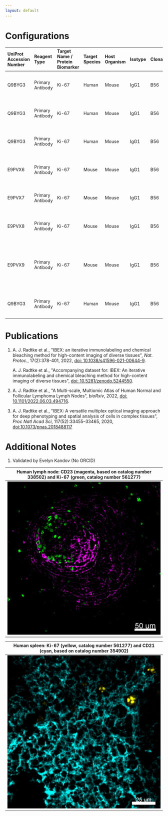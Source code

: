 ```yaml
---
layout: default
---
```


# Configurations

| UniProt Accession Number   | Reagent Type     | Target Name / Protein Biomarker   | Target Species   | Host Organism   | Isotype   | Clonality   | Vendor         |   Catalog Number | Conjugate   | RRID        | Availability   | Method        | Tissue Preservation               | Target Tissue   | Tissue State        | Detergent         | Antigen Retrieval Conditions   | Dye Inactivation Conditions   | Recommend   | Agree                                                        | Disagree   | Contributor         | Notes       |
|:---------------------------|:-----------------|:----------------------------------|:-----------------|:----------------|:----------|:------------|:---------------|-----------------:|:------------|:------------|:---------------|:--------------|:----------------------------------|:----------------|:--------------------|:------------------|:-------------------------------|:------------------------------|:------------|:-------------------------------------------------------------|:-----------|:--------------------|:------------|
| Q9BYG3                     | Primary Antibody | Ki-67                             | Human            | Mouse           | IgG1      | B56         | BD Biosciences |           561277 | AF700       | AB_10611571 | Stock          | IBEX2D Manual | 1:4 Cytofix/Cytoperm Fixed Frozen | Liver           | NA                  | 0.3% Triton-X-100 | NA                             | 1 mg/ml LiBH4 15 minutes      | Yes         | [0000-0003-4379-8967](https://orcid.org/0000-0003-4379-8967) [[3](#publications), [1](#publications)] | NA         | [0000-0003-4379-8967](https://orcid.org/0000-0003-4379-8967) |             |
| Q9BYG3                     | Primary Antibody | Ki-67                             | Human            | Mouse           | IgG1      | B56         | BD Biosciences |           561277 | AF700       | AB_10611571 | Stock          | IBEX2D Manual | 1:4 Cytofix/Cytoperm Fixed Frozen | Lymph Node      | NA                  | 0.3% Triton-X-100 | NA                             | 1 mg/ml LiBH4 15 minutes      | Yes         | [0000-0003-4379-8967](https://orcid.org/0000-0003-4379-8967) [[3](#publications), [1](#publications)] | NA         | [0000-0003-4379-8967](https://orcid.org/0000-0003-4379-8967) |             |
| Q9BYG3                     | Primary Antibody | Ki-67                             | Human            | Mouse           | IgG1      | B56         | BD Biosciences |           561277 | AF700       | AB_10611571 | Stock          | IBEX2D Manual | 1:4 Cytofix/Cytoperm Fixed Frozen | Spleen          | NA                  | 0.3% Triton-X-100 | NA                             | 1 mg/ml LiBH4 15 minutes      | Yes         | [0000-0003-4379-8967](https://orcid.org/0000-0003-4379-8967) [[3](#publications), [1](#publications)] | NA         | [0000-0003-4379-8967](https://orcid.org/0000-0003-4379-8967) |             |
| E9PVX6                     | Primary Antibody | Ki-67                             | Mouse            | Mouse           | IgG1      | B56         | BD Biosciences |           561277 | AF700       | AB_10611571 | Stock          | IBEX2D Manual | 1:4 Cytofix/Cytoperm Fixed Frozen | Spleen          | NA                  | 0.3% Triton-X-100 | NA                             | 1 mg/ml LiBH4 15 minutes      | Yes         | [0000-0003-4379-8967](https://orcid.org/0000-0003-4379-8967) [[3](#publications)]                     | NA         | [0000-0003-4379-8967](https://orcid.org/0000-0003-4379-8967) | [1](#notes) |
| E9PVX7                     | Primary Antibody | Ki-67                             | Mouse            | Mouse           | IgG1      | B56         | BD Biosciences |           561277 | AF700       | AB_10611571 | Stock          | IBEX2D Manual | 1:4 Cytofix/Cytoperm Fixed Frozen | Thymus          | NA                  | 0.3% Triton-X-100 | NA                             | 1 mg/ml LiBH4 15 minutes      | Yes         | [0000-0003-4379-8967](https://orcid.org/0000-0003-4379-8967) [[3](#publications)]                     | NA         | [0000-0003-4379-8967](https://orcid.org/0000-0003-4379-8967) |             |
| E9PVX8                     | Primary Antibody | Ki-67                             | Mouse            | Mouse           | IgG1      | B56         | BD Biosciences |           561277 | AF700       | AB_10611571 | Stock          | IBEX2D Manual | 1:4 Cytofix/Cytoperm Fixed Frozen | Small Intestine | NA                  | 0.3% Triton-X-100 | NA                             | 1 mg/ml LiBH4 15 minutes      | Yes         | [0000-0003-4379-8967](https://orcid.org/0000-0003-4379-8967) [[3](#publications)]                     | NA         | [0000-0003-4379-8967](https://orcid.org/0000-0003-4379-8967) | [1](#notes) |
| E9PVX9                     | Primary Antibody | Ki-67                             | Mouse            | Mouse           | IgG1      | B56         | BD Biosciences |           561277 | AF700       | AB_10611571 | Stock          | IBEX2D Manual | 1:4 Cytofix/Cytoperm Fixed Frozen | Lymph Node      | NA                  | 0.3% Triton-X-100 | NA                             | 1 mg/ml LiBH4 15 minutes      | Yes         | [0000-0003-4379-8967](https://orcid.org/0000-0003-4379-8967) [[3](#publications)]; [0000-0003-1118-7432](https://orcid.org/0000-0003-1118-7432)                     | NA         | [0000-0003-4379-8967](https://orcid.org/0000-0003-4379-8967) |             |
| Q9BYG3                     | Primary Antibody | Ki-67                             | Human            | Mouse           | IgG1      | B56         | BD Biosciences |           561277 | AF700       | AB_10611571 | Stock          | IBEX2D Manual | 1:4 Cytofix/Cytoperm Fixed Frozen | Lymph Node      | Follicular Lymphoma | 0.3% Triton-X-100 | NA                             | 1 mg/ml LiBH4 15 minutes      | Yes         | [0000-0003-4379-8967](https://orcid.org/0000-0003-4379-8967) [[2](#publications)]                     | NA         | [0000-0003-4379-8967](https://orcid.org/0000-0003-4379-8967) |             |

# Publications

<a name="publications"></a>
1. A. J. Radtke et al., "IBEX: an iterative immunolabeling and chemical bleaching
 method for high-content imaging of diverse tissues", *Nat. Protoc.*, 17(2):378-401, 2022, [doi: 10.1038/s41596-021-00644-9](https://doi.org/10.1038/s41596-021-00644-9).

    A. J. Radtke et al., "Accompanying dataset for: IBEX: An iterative immunolabeling and chemical bleaching method for high-content imaging of diverse tissues", [doi: 10.5281/zenodo.5244550](https://doi.org/10.5281/zenodo.5244551).

2. A. J. Radtke et al., "A Multi-scale, Multiomic Atlas of Human Normal and Follicular Lymphoma Lymph Nodes", *bioRxiv*, 2022, [doi: 10.1101/2022.06.03.494716](https://doi.org/10.1101/2022.06.03.494716).

3. A. J. Radtke et al., "IBEX: A versatile multiplex optical imaging approach for deep phenotyping and spatial analysis of cells in complex tissues", *Proc Natl Acad Sci*, 117(52):33455–33465, 2020, [doi:10.1073/pnas.2018488117](https://doi.org/10.1073/pnas.2018488117)


# Additional Notes

<a name="notes"></a>
1. Validated by Evelyn Kandov (No ORCID)

| Human lymph node: CD23 (magenta, based on catalog number 338502) and Ki-67 (green, catalog number 561277) |
|:-------:|
| ![](../CD23_AF532/CD23_LN_BioLegend_338502_Custom_Ki67_BDBiosciences_561277.jpg) |


| Human spleen: Ki-67 (yellow, catalog number 561277) and CD21 (cyan, based on catalog number 354902) |
|:-------:|
| ![](Spleen_Ki-67_AF700_BD_561277_CD21_AF532_BioLegend_354902.jpeg) |
